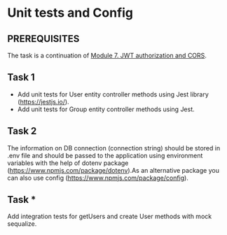# Unit tests and Config

## PREREQUISITES

The task is a continuation of [Module 7. JWT authorization and CORS](https://github.com/ReshetovItsMe/learn-nodejs-hw/tree/main/Module_7_JWT_authorization_and_CORS).

## Task 1

* Add unit tests for User entity controller methods using Jest library (<https://jestjs.io/>).
* Add unit tests for Group entity controller methods using Jest.

## Task 2

The information on DB connection (connection string) should be stored in .env file and should be passed to the application using environment variables with the help of dotenv package (<https://www.npmjs.com/package/dotenv>).As an alternative package you can also use config (<https://www.npmjs.com/package/config>).

## Task *

Add integration tests for getUsers and create User methods with mock sequalize.
